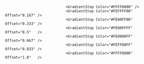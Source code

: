                                 <GradientStop Color="#FFFF0000" />
                                <GradientStop Color="#FEFFFF00" Offset="0.167" />
                                <GradientStop Color="#FE00FF00" Offset="0.333" />
                                <GradientStop Color="#FE00FFFF" Offset="0.5"   />
                                <GradientStop Color="#FE0000FF" Offset="0.667" />
                                <GradientStop Color="#FEFF00FF" Offset="0.833" />
                                <GradientStop Color="#FFFF0000" Offset="1.0"   />